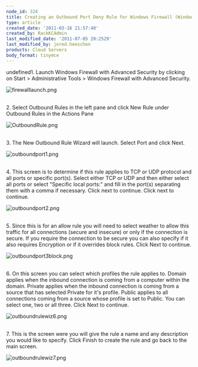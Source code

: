 ```yaml
---
node_id: 324
title: Creating an Outbound Port Deny Rule for Windows Firewall (Windows 2008)
type: article
created_date: '2011-03-16 21:57:40'
created_by: RackKCAdmin
last_modified_date: '2011-07-05 20:2529'
last_modified_by: jered.heeschen
products: Cloud Servers
body_format: tinymce
---
```


undefined1. Launch Windows Firewall with Advanced Security by clicking on Start
\> Administrative Tools \> Windows Firewall with Advanced Security.

![firewalllaunch.png](http://c0625232.cdn.cloudfiles.rackspacecloud.com/firewalllaunch.png)

\
 2. Select Outbound Rules in the left pane and click New Rule under
Outbound Rules in the Actions Pane

![OutboundRule.png](http://c0625232.cdn.cloudfiles.rackspacecloud.com/OutboundRule.png)

\
 3. The New Outbound Rule Wizard will launch. Select Port and click
Next.

![outboundport1.png](http://c0625232.cdn.cloudfiles.rackspacecloud.com/outboundport1.png)

\
 4. This screen is to determine if this rule applies to TCP or UDP
protocol and all ports or specific port(s). Select either TCP or UDP and
then either select all ports or select "Specific local ports:" and fill
in the port(s) separating them with a comma if necessary. Click next to
continue. Click next to continue.

![outboundport2.png](http://c0625232.cdn.cloudfiles.rackspacecloud.com/outboundport2.png)

\
 5. Since this is for an allow rule you will need to select weather to
allow this traffic for all connections (secure and insecure) or only if
the connection is secure. If you require the connection to be secure you
can also specify if it also requires Encryption or if it overrides block
rules. Click Next to continue.

![outboundport3block.png](http://c0625232.cdn.cloudfiles.rackspacecloud.com/outboundport3block.png)

\
 6. On this screen you can select which profiles the rule applies to.
Domain applies when the inbound connection is coming from a computer
within the domain. Private applies when the inbound connection is coming
from a source that has selected Private for it's profile. Public applies
to all connections coming from a source whose profile is set to Public.
You can select one, two or all three. Click Next to continue.

![outboundrulewiz6.png](http://c0625232.cdn.cloudfiles.rackspacecloud.com/outboundrulewiz6.png)

\
 7. This is the screen were you will give the rule a name and any
description you would like to specify. Click Finish to create the rule
and go back to the main screen.

![outboundrulewiz7.png](http://c0625232.cdn.cloudfiles.rackspacecloud.com/outboundrulewiz7.png)

